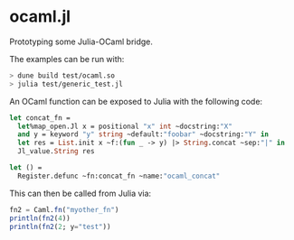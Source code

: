 # ocaml.jl

Prototyping some Julia-OCaml bridge.

The examples can be run with:
```bash
> dune build test/ocaml.so
> julia test/generic_test.jl
```

An OCaml function can be exposed to Julia with the following
code:
```ocaml
let concat_fn =
  let%map_open.Jl x = positional "x" int ~docstring:"X"
  and y = keyword "y" string ~default:"foobar" ~docstring:"Y" in
  let res = List.init x ~f:(fun _ -> y) |> String.concat ~sep:"|" in
  Jl_value.String res

let () =
  Register.defunc ~fn:concat_fn ~name:"ocaml_concat"
```

This can then be called from Julia via:
```julia
fn2 = Caml.fn("myother_fn")
println(fn2(4))
println(fn2(2; y="test"))
```

